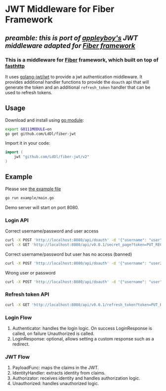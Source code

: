 # JWT Middleware for Fiber Framework
## *preamble: this is port of [appleyboy's](https://github.com/appleboy/gin-jwt/tree/v2.6.4) JWT middleware adapted for [Fiber framework](https://github.com/gofiber/fiber)*

### This is a middleware for [Fiber](https://github.com/gofiber/fiber) framework, which built on top of [fasthttp](https://github.com/valyala/fasthttp)

It uses [golang-jwt/jwt](github.com/golang-jwt/jwt) to provide a jwt authentication middleware. It provides additional handler functions to provide the `doauth` api that will generate the token and an additional `refresh_token` handler that can be used to refresh tokens.

## Usage

Download and install using [go module](https://blog.golang.org/using-go-modules):

```sh
export GO111MODULE=on
go get github.com/LdDl/fiber-jwt
```

Import it in your code:

```go
import (
    jwt "github.com/LdDl/fiber-jwt/v2"
)
```

## Example

Please see [the example file](example/main.go)
```bash
go run example/main.go
```
Demo server will start on port 8080.

### Login API

Correct username/password and user access
```bash
curl -X POST 'http://localhost:8080/api/doauth' -d '{"username": "user", "password": "pass"}'
curl -X GET 'http://localhost:8080/api/v0.0.1/secret_page?token=PUT_RECIEVED_TOKEN'
```

Correct username/password but user has no access (banned)
```bash
curl -X POST 'http://localhost:8080/api/doauth' -d '{"username": "user2", "password": "pass"}'
```

Wrong user or password
```bash
curl -X POST 'http://localhost:8080/api/doauth' -d '{"username": "user", "password": "pass333"}'
```

### Refresh token API

```bash
curl -X GET 'http://localhost:8080/api/v0.0.1/refresh_token?token=PUT_RECIEVED_TOKEN'
```

### Login Flow

1. Authenticator: handles the login logic. On success LoginResponse is called, on failure Unauthorized is called.
2. LoginResponse: optional, allows setting a custom response such as a redirect.

### JWT Flow

1. PayloadFunc: maps the claims in the JWT.
2. IdentityHandler: extracts identity from claims.
3. Authorizator: receives identity and handles authorization logic.
4. Unauthorized: handles unauthorized logic.